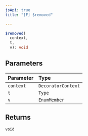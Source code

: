 ```yaml
---
jsApi: true
title: "[F] $removed"

---
```

```ts
$removed(
  context,
  t,
  v): void
```

## Parameters

| Parameter | Type |
| :------ | :------ |
| `context` | `DecoratorContext` |
| `t` | `Type` |
| `v` | `EnumMember` |

## Returns

`void`
